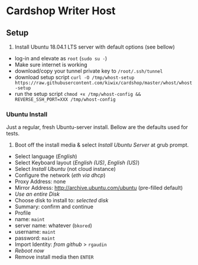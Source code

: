 # Cardshop Writer Host

## Setup

1. Install Ubuntu 18.04.1 LTS server with default options (see bellow)
* log-in and elevate as `root` (`sudo su -`)
* Make sure internet is working
* download/copy your tunnel private key to `/root/.ssh/tunnel`
* download setup script `curl -O /tmp/whost-setup https://raw.githubusercontent.com/kiwix/cardshop/master/whost/whost-setup`
* run the setup script `chmod +x /tmp/whost-config && REVERSE_SSH_PORT=XXX /tmp/whost-config`

### Ubuntu Install

Just a regular, fresh Ubuntu-server install. Bellow are the defaults used for tests.

1. Boot off the install media & select *Install Ubuntu Server* at grub prompt.
* Select language (*English*)
* Select Keyboard layout (*English (US)*, *English (US)*)
* Select *Install Ubuntu* (not cloud instance)
* Configure the network (*eth via dhcp*)
* Proxy Address: none
* Mirror Address: http://archive.ubuntu.com/ubuntu (pre-filled default)
* *Use an entire Disk*
* Choose disk to install to: *selected disk*
* Summary: confirm and continue
* Profile
 * name: `maint`
 * server name: whatever (`bkored`)
 * username: `maint`
 * password: `maint`
 * Import Identity: *from github* > `rgaudin`
* *Reboot now*
* Remove install media then `ENTER`
 
 
